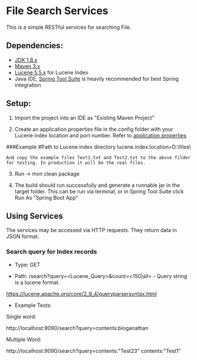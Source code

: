 # File Search Services

This is a simple RESTful services for searching File.

## Dependencies:
* [JDK 1.8.x](http://www.oracle.com/technetwork/java/javase/overview/index.html)
* [Maven 3.x](https://maven.apache.org/index.html)
* [Lucene 5.5.x](https://lucene.apache.org/core/5_5_0/) for Lucene Index
* Java IDE, [Spring Tool Suite](https://spring.io/tools) is heavily recommended for best Spring integration

## Setup:

1) Import the project into an IDE as "Existing Maven Project"

2) Create an application.properties file in the config folder with your Lucene index location and port number. Refer to [application.properties](config/application.properties)


###Example 
	#Path to Lucene index directory
	lucene.index.location=D:\\files\\
	
	And copy the example files Test1.txt and Test2.txt to the above filder for testing. In production it will be the real files.
	 

3) Run -> mvn clean package

4) The build should run successfully and generate a runnable jar in the target folder. This can be run via terminal, or in Spring Tool Suite click Run As "Spring Boot App"

## Using Services
The services may be accessed via HTTP requests. They return data in JSON format.

### Search query for Index records

* Type: GET

* Path: /search?query=<Lucene_Query>&count=<150|all> - Query string is a lucene format.
 
https://lucene.apache.org/core/2_9_4/queryparsersyntax.html

* Example Tests:

Single word:

http://localhost:9090/search?query=contents:bloganathan

Multiple Word:

http://localhost:9090/search?query=contents:"Test23" contents:"Test1"

